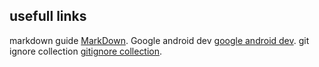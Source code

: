 ## usefull links

markdown guide [MarkDown](https://www.markdownguide.org/basic-syntax/).
Google android dev [google android dev](https://developer.android.com/studio).
git ignore collection [gitignore collection](https://github.com/github/gitignore).


